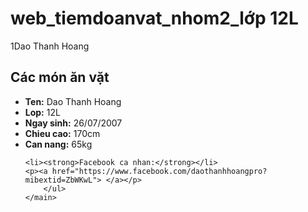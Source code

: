 # web_tiemdoanvat_nhom2_lớp 12L
<!DOCTYPE html>  
<html>  
<head>  
    <title>Dao Thanh Hoang</title>  
<head>
<body>  
    <div>  
        <h>1Dao Thanh Hoang</h1>  
    </div>  
    <main>  
        <h2>Các món ăn vặt</h2>  
        <ul>  
            <li><strong>Ten:</strong> <span>Dao Thanh Hoang</span></li>  
            <li><strong>Lop:</strong> <span>12L</span></li>  
            <li><strong>Ngay sinh:</strong> <span>26/07/2007</span></li>  
            <li><strong>Chieu cao:</strong> <span>170cm</span></li>  
            <li><strong>Can nang:</strong> <span>65kg</span></li>
	  
	<li><strong>Facebook ca nhan:</strong></li>
	<p><a href="https://www.facebook.com/daothanhhoangpro?mibextid=ZbWKwL"> </a></p>
        </ul>  
    </main>  
</body>  
</html>
